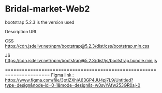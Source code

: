# Bridal-market-Web2

bootstrap 5.2.3 is the version used 

Description	URL

CSS	https://cdn.jsdelivr.net/npm/bootstrap@5.2.3/dist/css/bootstrap.min.css


JS	https://cdn.jsdelivr.net/npm/bootstrap@5.2.3/dist/js/bootstrap.bundle.min.js

======================================================================
 Figma link :
https://www.figma.com/file/3ptIZXhiA63GP4JU4pj7L9/Untitled?type=design&node-id=0-1&mode=design&t=w0svYAfw253GR0aj-0
